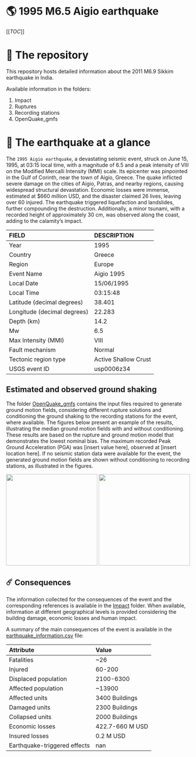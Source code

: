 # 🌎 1995 M6.5 Aigio earthquake
[[_TOC_]]

# 📂 The repository

This repository hosts detailed information about the 2011 M6.9 Sikkim earthquake in India.

Available information in the folders:

1. Impact
2. Ruptures
3. Recording stations
4. OpenQuake_gmfs


# 🚀 The earthquake at a glance 

The `1995 Aigio earthquake`, a devastating seismic event, struck on June 15, 1995, at 03:15 local time, with a magnitude of 6.5 and a peak intensity of VIII on the Modified Mercalli Intensity (MMI) scale. Its epicenter was pinpointed in the Gulf of Corinth, near the town of Aigio, Greece. The quake inflicted severe damage on the cities of Aigio, Patras, and nearby regions, causing widespread structural devastation. Economic losses were immense, estimated at $660 million USD, and the disaster claimed 26 lives, leaving over 60 injured. The earthquake triggered liquefaction and landslides, further compounding the destruction. Additionally, a minor tsunami, with a recorded height of approximately 30 cm, was observed along the coast, adding to the calamity’s impact.

| FIELD | DESCRIPTION |
|:-------|:-------------|
| Year | 1995 |
| Country | Greece |
| Region | Europe |
| Event Name | Aigio 1995 |
| Local Date | 15/06/1995 |
| Local Time | 03:15:48 |
| Latitude (decimal degrees) | 38.401 |
| Longitude (decimal degrees) | 22.283 |
| Depth (km) | 14.2 |
| Mw | 6.5 |
| Max Intensity (MMI) | VIII |
| Fault mechanism | Normal |
| Tectonic region type | Active Shallow Crust |
| USGS event ID | usp0006z34 |

## Estimated and observed ground shaking

The folder [OpenQuake_gmfs](./OpenQuake_gmfs/) contains the input files required to generate ground motion fields, considering different rupture solutions and conditioning the ground shaking to the recording stations for the event, where available. The figures below present an example of the results, illustrating the median ground motion fields with and without conditioning. These results are based on the rupture and ground motion model that demonstrates the lowest nominal bias. The maximum recorded Peak Ground Acceleration (PGA) was [insert value here], observed at [insert location here]. If no seismic station data were available for the event, the generated ground motion fields are shown without conditioning to recording stations, as illustrated in the figures.

<img src="./4.OpenQuake_gmfs/median_gmf_stations_none.png" height="250">
<img src="./4.OpenQuake_gmfs/median_gmf_stations_seismic.png" height="250">

## ☄️ Consequences

The information collected for the consequences of the event and the corresponding references is available in the [Impact](./Impact) folder. When available, information at different geographical levels is provided considering the building damage, economic losses and human impact.

A summary of the main consequences of the event is available in the [earthquake_information.csv](./earthquake_information.csv) file:

| Attribute | Value |
|:-------|:-------------|
| Fatalities | ~26 |
| Injured | 60-200 |
| Displaced population | 2100-6300 |
| Affected population | ~13900 |
| Affected units | 3400 Buildings |
| Damaged units | 2300 Buildings |
| Collapsed units | 2000 Buildings |
| Economic losses | 422.7-660 M USD |
| Insured losses | 0.2 M USD |
| Earthquake-triggered effects | nan |